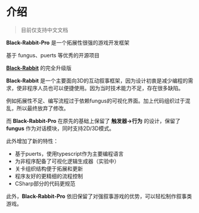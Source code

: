 # 介绍

> 目前仅支持中文文档

**Black-Rabbit-Pro** 是一个拓展性很强的游戏开发框架

基于 fungus、puerts 等优秀的开源项目

[**Black-Rabbit**](https://github.com/Fungus-Light/Black_Rabbit) 的完全升级版

**Black-Rabbit** 是一个主要面向3D的互动叙事框架，因为设计初衷是减少编程的需求，使非程序人员也可以便捷使用。因为当时技术能力不足，存在很多缺陷。

例如拓展性不足、编写流程过于依赖fungus的可视化界面。加上代码组织过于混乱，所以最终放弃了修改。

而 **Black-Rabbit-Pro** 在原先的基础上保留了 **触发器->行为** 的设计，保留了 **fungus** 作为对话模块，同时支持2D/3D模式。

此外增加了新的特性：

- 基于puerts，使用typescript作为主要编程语言
- 为非程序配备了可视化逻辑生成器（实验中）
- 关卡组织结构便于拓展和更新
- 程序友好的更精细的流程控制
- CSharp部分的代码更规范

此外，**Black-Rabbit-Pro** 依旧保留了对强叙事游戏的优势，可以轻松制作叙事类游戏。

